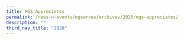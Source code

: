 ```yaml
---
title: MGS Appreciates
permalink: /news-n-events/mgserves/archives/2020/mgs-appreciates/
description: ""
third_nav_title: "2020"
---
```

